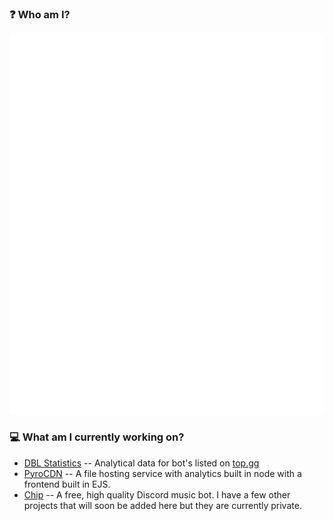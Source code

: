 ### ❓ Who am I?
![GitHub metrics](https://github.com/Luke-6723/Luke-6723/blob/master/github-metrics.svg)<br>
### 💻 What am I currently working on?
- [DBL Statistics](https://dblstats.com) -- Analytical data for bot's listed on [top.gg](https://top.gg)
- [PyroCDN](https://pyrocdn.com) -- A file hosting service with analytics built in node with a frontend built in EJS.
- [Chip](https://chipbot.xyz) -- A free, high quality Discord music bot.
I have a few other projects that will soon be added here but they are currently private.
